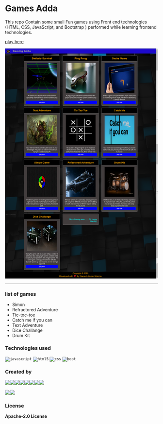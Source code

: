# Games Adda
This repo Contain some small Fun games using Front end technologies (HTML, CSS, JavaScript, and Bootstrap ) performed while learning frontend technologies. 


[play here](https://shsarv.github.io/Games-Adda/)

<img src="https://github.com/shsarv/Games-Adda/blob/master/re/Screenshot%20(89).png">

<hr> 

### list of games

* Simon
* Refractored Adventure
* Tic-toc-toe
* Catch me if you can
* Text Adventure
* Dice Challange
* Drum Kit


### Technologies used

<code><img height="40" src="https://devicons.github.io/devicon/devicon.git/icons/javascript/javascript-original.svg" title="javascript"></code>
<code><img height="40" src="https://devicons.github.io/devicon/devicon.git/icons/html5/html5-original-wordmark.svg" title="html5"></code>
<code><img height="40" src="https://devicons.github.io/devicon/devicon.git/icons/css3/css3-original-wordmark.svg" title="css"></code>
<code><img height="40" src="https://camo.githubusercontent.com/0e0adf58c74c6e74bb64ece5d0ef4620f4f46915/68747470733a2f2f76352e676574626f6f7473747261702e636f6d2f646f63732f352e302f6173736574732f6272616e642f626f6f7473747261702d6c6f676f2d736861646f772e706e67" title="boot"></code>


### Created by 
[![](https://sourcerer.io/fame/shsarv/shsarv/Games-Adda/images/0)](https://sourcerer.io/fame/shsarv/shsarv/Games-Adda/links/0)[![](https://sourcerer.io/fame/shsarv/shsarv/Games-Adda/images/1)](https://sourcerer.io/fame/shsarv/shsarv/Games-Adda/links/1)[![](https://sourcerer.io/fame/shsarv/shsarv/Games-Adda/images/2)](https://sourcerer.io/fame/shsarv/shsarv/Games-Adda/links/2)[![](https://sourcerer.io/fame/shsarv/shsarv/Games-Adda/images/3)](https://sourcerer.io/fame/shsarv/shsarv/Games-Adda/links/3)[![](https://sourcerer.io/fame/shsarv/shsarv/Games-Adda/images/4)](https://sourcerer.io/fame/shsarv/shsarv/Games-Adda/links/4)[![](https://sourcerer.io/fame/shsarv/shsarv/Games-Adda/images/5)](https://sourcerer.io/fame/shsarv/shsarv/Games-Adda/links/5)[![](https://sourcerer.io/fame/shsarv/shsarv/Games-Adda/images/6)](https://sourcerer.io/fame/shsarv/shsarv/Games-Adda/links/6)[![](https://sourcerer.io/fame/shsarv/shsarv/Games-Adda/images/7)](https://sourcerer.io/fame/shsarv/shsarv/Games-Adda/links/7)


<img src="https://img.shields.io/github/followers/shsarv?style=social"><img src="https://img.shields.io/twitter/follow/sarveshroli?label=twitter&style=social">


### License

**Apache-2.0 License**
